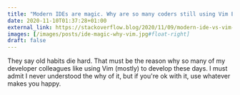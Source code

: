 ```yaml
---
title: "Modern IDEs are magic. Why are so many coders still using Vim Emacs?"
date: 2020-11-10T01:37:28+01:00
external_link: https://stackoverflow.blog/2020/11/09/modern-ide-vs-vim-emacs/
images: [/images/posts/ide-magic-why-vim.jpg#float-right]
draft: false
---
```


They say old habits die hard. That must be the reason why so many of my developer colleagues like using Vim (mostly) to develop these days. I must admit I never understood the why of it, but if you're ok with it, use whatever makes you happy.
